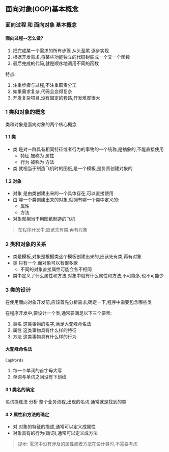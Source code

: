 
## 面向对象(OOP)基本概念

### 面向过程 和 面向对象 基本概念

#### 面向过程--怎么做?

1. 把完成某一个需求的所有步骤 从头至尾 逐步实现
2. 根据开发需求,将某些功能独立的代码封装成一个又一个函数
3. 最后完成的代码,就是顺序地调用不同的函数

特点:
1. 注重步骤与过程,不注重职责分工
2. 如果需求复杂,代码会变得复杂
3. 开发复杂项目,没有固定的套路,开发难度很大

### 1 类和对象的概念

类和对象是面向对象的两个核心概念

#### 1.1 类

- 类 是对一群具有相同特征或者行为的事物的一个统称,是抽象的,不能直接使用
	- 特征 被称为 属性
	- 行为 被称为 方法
- 类 就相当于制造飞机时的图纸,是一个模板,是负责创建对象的

#### 1.2 对象

- 对象 是由类创建出来的一个具体存在,可以直接使用
- 由 哪一个类创建出来的对象,就拥有哪一个类中定义的:
	- 属性
	- 方法
- 对象就相当于用图纸制造的飞机

> 在程序开发中,应该先有类,再有对象

### 2 类和对象的关系

- 类是模板,对象是根据类这个模板创建出来的,应该先有类,再有对象
- 类 只有一个,而对象可以有很多歌
	- 不同的对象直接属性可能会各不相同
- 类中定义了什么属性和方法,对象中就有什么属性和方法,不可能多,也不可能少

### 3 类的设计

在使用面向对象开发前,应该首先分析需求,确定一下,程序中需要包含哪些类

在程序开发中,要设计一个类,通常要满足以下三个要素:

1. 类名 这类事物的名字,满足大驼峰命名法
2. 属性 这类事物具有什么样的特征
3. 方法 这类事物具有什么样的行为

#### 大驼峰命名法

`CapWords`

1. 每一个单词的首字母大写
2. 单词与单词之间没有下划线

#### 3.1 类名的确定

名词提炼法 分析 整个业务流程,出现的名词,通常就是找到的类

#### 3.2 属性和方法的确定

- 对 对象的特征的描述,通常可以定义成属性
- 对象具有的行为(动词),通常可以定义成方法

> 提示: 需求中没有涉及的属性或者方法在设计类时,不需要考虑








